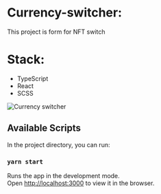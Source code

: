 # Currency-switcher:

This project is form for NFT switch

# Stack:

- TypeScript
- React
- SCSS

<image src="https://ltdfoto.ru/images/2023/03/16/SNIMOK-EKRANA-2023-03-16-011213.png" alt="Currency switcher"/>

## Available Scripts

In the project directory, you can run:

### `yarn start`

Runs the app in the development mode.\
Open [http://localhost:3000](http://localhost:3000) to view it in the browser.